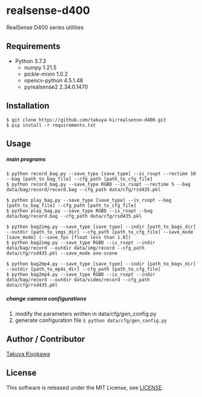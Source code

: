 # realsense-d400

RealSense D400 series utilities

## Requirements

- Python 3.7.3
  - numpy 1.21.5
  - pickle-mixin 1.0.2
  - opencv-python 4.5.1.48
  - pyrealsense2 2.34.0.1470

## Installation

	$ git clone https://github.com/takuya-ki/realsense-d400.git
	$ pip install -r requirements.txt

## Usage

##### main programs
    $ python record_bag.py --save_type [save_type] --is_rsopt --rectime 10 --bag [path_to_bag_file] --cfg_path [path_to_cfg_file]
    $ python record_bag.py --save_type RGBD --is_rsopt --rectime 5 --bag data/bag/record/record.bag --cfg_path data/cfg/rsd435.pkl

    $ python play_bag.py --save_type [save_type] --is_rsopt --bag [path_to_bag_file] --cfg_path [path_to_cfg_file]
    $ python play_bag.py --save_type RGBD --is_rsopt --bag data/bag/record.bag --cfg_path data/cfg/rsd435.pkl

    $ python bag2img.py --save_type [save_type] --indir [path_to_bags_dir] --outdir [path_to_imgs_dir] --cfg_path [path_to_cfg_file] --save_mode [save_mode] (--save_fps [float less than 1.0])
    $ python bag2img.py --save_type RGBD --is_rsopt --indir data/bag/record --outdir data/img/record --cfg_path data/cfg/rsd435.pkl --save_mode one-scene

    $ python bag2mp4.py --save_type [save_type] --indir [path_to_bags_dir] --outdir [path_to_mp4s_dir] --cfg_path [path_to_cfg_file]
    $ python bag2mp4.py --save_type RGBD --is_rsopt --indir data/bag/record --outdir data/video/record --cfg_path data/cfg/rsd435.pkl

##### change camera configurations

1. modify the parameters written in data/cfg/gen_config.py
2. generate configuration file `$ python data/cfg/gen_config.py`

## Author / Contributor

[Takuya Kiyokawa](https://takuya-ki.github.io/)

## License

This software is released under the MIT License, see [LICENSE](./LICENSE).
